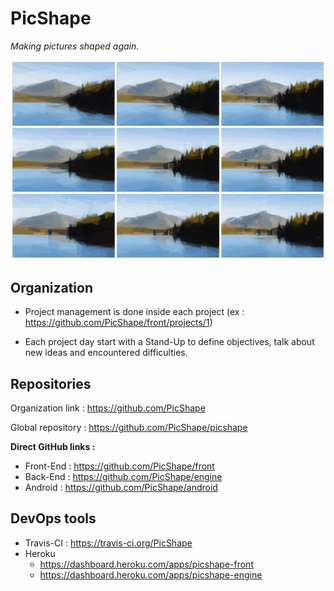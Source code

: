# PicShape
*Making pictures shaped again.*

![Mosaic](resources/mosaic.png)


## Organization

- Project management is done inside each project (ex : https://github.com/PicShape/front/projects/1)

- Each project day start with a Stand-Up to define objectives, talk about new ideas and encountered difficulties.


## Repositories
Organization link : https://github.com/PicShape

Global repository : https://github.com/PicShape/picshape

__Direct GitHub links :__

- Front-End : https://github.com/PicShape/front
- Back-End : https://github.com/PicShape/engine
- Android : https://github.com/PicShape/android

## DevOps tools

 - Travis-CI : https://travis-ci.org/PicShape
 - Heroku
   - https://dashboard.heroku.com/apps/picshape-front
   - https://dashboard.heroku.com/apps/picshape-engine
